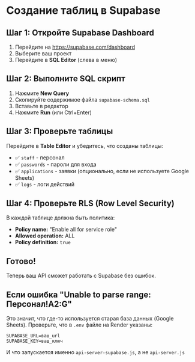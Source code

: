 # Создание таблиц в Supabase

## Шаг 1: Откройте Supabase Dashboard

1. Перейдите на https://supabase.com/dashboard
2. Выберите ваш проект
3. Перейдите в **SQL Editor** (слева в меню)

## Шаг 2: Выполните SQL скрипт

1. Нажмите **New Query**
2. Скопируйте содержимое файла `supabase-schema.sql`
3. Вставьте в редактор
4. Нажмите **Run** (или Ctrl+Enter)

## Шаг 3: Проверьте таблицы

Перейдите в **Table Editor** и убедитесь, что созданы таблицы:
- ✅ `staff` - персонал
- ✅ `passwords` - пароли для входа
- ✅ `applications` - заявки (опционально, если не используете Google Sheets)
- ✅ `logs` - логи действий

## Шаг 4: Проверьте RLS (Row Level Security)

В каждой таблице должна быть политика:
- **Policy name:** "Enable all for service role"
- **Allowed operation:** ALL
- **Policy definition:** `true`

## Готово!

Теперь ваш API сможет работать с Supabase без ошибок.

## Если ошибка "Unable to parse range: Персонал!A2:G"

Это значит, что где-то используется старая база данных (Google Sheets).
Проверьте, что в `.env` файле на Render указаны:
```
SUPABASE_URL=ваш_url
SUPABASE_KEY=ваш_ключ
```

И что запускается именно `api-server-supabase.js`, а не `api-server.js`
